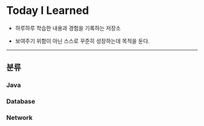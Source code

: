 # Today I Learned

- 하루하루 학습한 내용과 경험을 기록하는 저장소

- 보여주기 위함이 아닌 스스로 꾸준히 성장하는데 목적을 둔다.

---



## 분류

### Java



### Database



### Network

